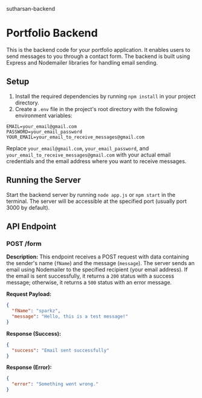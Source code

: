  sutharsan-backend
 # Portfolio Backend

This is the backend code for your portfolio application. It enables users to send messages to you through a contact form. The backend is built using Express and Nodemailer libraries for handling email sending.

## Setup

1. Install the required dependencies by running `npm install` in your project directory.
2. Create a `.env` file in the project's root directory with the following environment variables:

```
EMAIL=your_email@gmail.com
PASSWORD=your_email_password
YOUR_EMAIL=your_email_to_receive_messages@gmail.com
```

Replace `your_email@gmail.com`, `your_email_password`, and `your_email_to_receive_messages@gmail.com` with your actual email credentials and the email address where you want to receive messages.

## Running the Server

Start the backend server by running `node app.js` or `npm start` in the terminal. The server will be accessible at the specified port (usually port 3000 by default).

## API Endpoint

### POST /form

**Description:** This endpoint receives a POST request with data containing the sender's name (`fName`) and the message (`message`). The server sends an email using Nodemailer to the specified recipient (your email address). If the email is sent successfully, it returns a `200` status with a success message; otherwise, it returns a `500` status with an error message.

**Request Payload:**
```json
{
  "fName": "sparkz",
  "message": "Hello, this is a test message!"
}
```

**Response (Success):**
```json
{
  "success": "Email sent successfully"
}
```

**Response (Error):**
```json
{
  "error": "Something went wrong."
}
```



 
